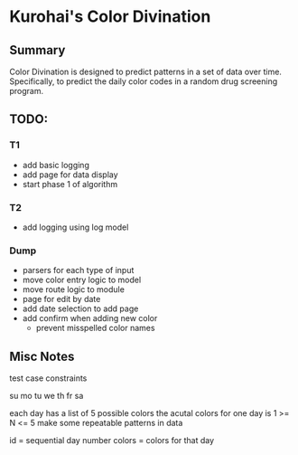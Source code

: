 # Kurohai's Color Divination

## Summary

Color Divination is designed to predict patterns in a set of data over time. Specifically, to predict the daily color codes in a random drug screening program.


## TODO:

### T1

- add basic logging
- add page for data display
- start phase 1 of algorithm

### T2
- add logging using log model


### Dump

- parsers for each type of input
- move color entry logic to model
- move route logic to module
- page for edit by date
- add date selection to add page
- add confirm when adding new color
    - prevent misspelled color names


## Misc Notes


test case constraints

su
mo
tu
we
th
fr
sa



each day has a list of 5 possible colors
the acutal colors for one day is 1 >= N <= 5
make some repeatable patterns in data



id = sequential day number
colors = colors for that day

